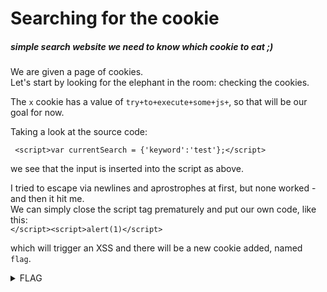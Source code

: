 # Searching for the cookie
##### simple search website we need to know which cookie to eat ;)

We are given a page of cookies.        
Let's start by looking for the elephant in the room: checking the cookies.

The `x` cookie has a value of `try+to+execute+some+js+`, so that will be our goal for now.

Taking a look at the source code:

```
 <script>var currentSearch = {'keyword':'test'};</script>
```
we see that the input is inserted into the script as above.

I tried to escape via newlines and aprostrophes at first, but none worked - and then it hit me.     
We can simply close the script tag prematurely and put our own code, like this:     
`</script><script>alert(1)</script>`

which will trigger an XSS and there will be a new cookie added, named `flag`.

<details>
  <summary>FLAG</summary>   
   
  `coolcookie112`
</details>
